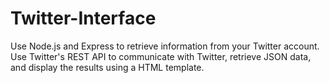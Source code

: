 # Twitter-Interface

Use Node.js and Express to retrieve information from your Twitter account. Use Twitter's REST API to communicate with Twitter, retrieve JSON data, and display the results using a HTML template.
